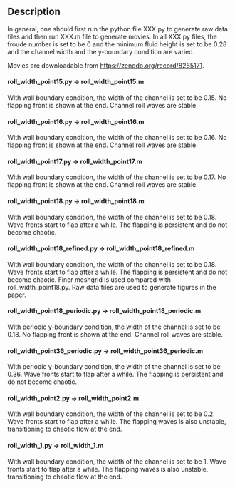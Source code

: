 ## Description

In general, one should first run the python file XXX.py to generate raw data files and then run XXX.m file to generate movies. In all XXX.py files, the froude number is set to be 6 and the minimum fluid height is set to be 0.28 and the channel width and the y-boundary condition are varied.

Movies are downloadable from https://zenodo.org/record/8265171.

#### roll_width_point15.py -> roll_width_point15.m

With wall boundary condition, the width of the channel is set to be 0.15. No flapping front is shown at the end. Channel roll waves are stable.


#### roll_width_point16.py -> roll_width_point16.m

With wall boundary condition, the width of the channel is set to be 0.16. No flapping front is shown at the end. Channel roll waves are stable.


#### roll_width_point17.py -> roll_width_point17.m

With wall boundary condition, the width of the channel is set to be 0.17. No flapping front is shown at the end. Channel roll waves are stable.

#### roll_width_point18.py -> roll_width_point18.m

With wall boundary condition, the width of the channel is set to be 0.18. Wave fronts start to flap after a while. The flapping is persistent and do not become chaotic.

#### roll_width_point18_refined.py -> roll_width_point18_refined.m

With wall boundary condition, the width of the channel is set to be 0.18. Wave fronts start to flap after a while. The flapping is persistent and do not become chaotic. Finer meshgrid is used compared with roll_width_point18.py. Raw data files are used to generate figures in the paper.

#### roll_width_point18_periodic.py -> roll_width_point18_periodic.m

With periodic y-boundary condition, the width of the channel is set to be 0.18. No flapping front is shown at the end. Channel roll waves are stable.

#### roll_width_point36_periodic.py -> roll_width_point36_periodic.m

With periodic y-boundary condition, the width of the channel is set to be 0.36. Wave fronts start to flap after a while. The flapping is persistent and do not become chaotic.

#### roll_width_point2.py -> roll_width_point2.m

With wall boundary condition, the width of the channel is set to be 0.2. Wave fronts start to flap after a while. The flapping waves is also unstable, transitioning to chaotic flow at the end.

#### roll_width_1.py -> roll_width_1.m

With wall boundary condition, the width of the channel is set to be 1. Wave fronts start to flap after a while. The flapping waves is also unstable, transitioning to chaotic flow at the end.




